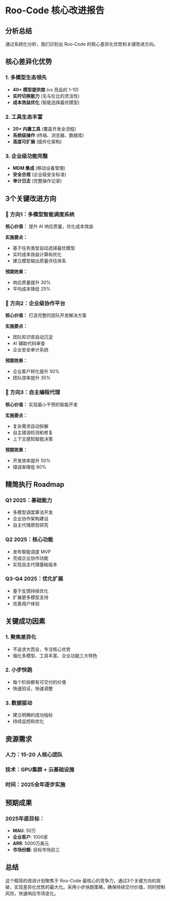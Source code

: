 # Roo-Code 核心改进报告

## 分析总结

通过系统化分析，我们识别出 Roo-Code 的核心差异化优势和关键改进方向。

## 核心差异化优势

### 1. 多模型生态领先
- **40+ 模型提供商** (vs 竞品的 1-10)
- **实时切换能力** (无与伦比的灵活性)
- **成本效益优化** (智能选择最优模型)

### 2. 工具生态丰富
- **20+ 内置工具** (覆盖开发全流程)
- **系统级操作** (终端、浏览器、数据库)
- **高度可扩展** (插件化架构)

### 3. 企业级功能完整
- **MDM 集成** (移动设备管理)
- **安全合规** (企业级安全标准)
- **审计日志** (完整操作记录)

## 3个关键改进方向

### 🎯 方向1：多模型智能调度系统
**核心价值：** 提升 AI 响应质量，优化成本效益

**实施要点：**
- 基于任务类型自动选择最优模型
- 实时成本效益计算和优化
- 建立模型输出质量评估体系

**预期效果：**
- 响应质量提升 30%
- 平均成本降低 25%

### 🎯 方向2：企业级协作平台
**核心价值：** 打造完整的团队开发解决方案

**实施要点：**
- 团队知识库自动沉淀
- AI 辅助代码审查
- 企业安全审计系统

**预期效果：**
- 企业客户转化提升 50%
- 团队效率提升 35%

### 🎯 方向3：自主编程代理
**核心价值：** 实现最小干预的智能开发

**实施要点：**
- 复杂需求自动拆解
- 自主错误检测和修复
- 上下文感知智能决策

**预期效果：**
- 开发效率提升 50%
- 错误率降低 60%

## 精简执行 Roadmap

### Q1 2025：基础能力
- 多模型调度算法开发
- 企业协作架构建设
- 自主代理原型研究

### Q2 2025：核心功能
- 发布智能调度 MVP
- 完成企业协作功能
- 实现自主代理基础版本

### Q3-Q4 2025：优化扩展
- 基于反馈持续优化
- 扩展更多模型支持
- 完善用户体验

## 关键成功因素

### 1. 聚焦差异化
- 不追求大而全，专注核心优势
- 强化多模型、工具丰富、企业功能三大特色

### 2. 小步快跑
- 每个阶段都有可交付的价值
- 快速验证，快速调整

### 3. 数据驱动
- 建立明确的成功指标
- 持续监控和优化

## 资源需求

### 人力：15-20 人核心团队
### 技术：GPU集群 + 云基础设施
### 时间：2025全年逐步实施

## 预期成果

### 2025年底目标：
- **MAU**: 50万
- **企业客户**: 1000家
- **ARR**: 5000万美元
- **市场份额**: 目标市场前三

## 总结

这个精简的改进计划聚焦于 Roo-Code 最核心的竞争力，通过3个关键方向的突破，实现差异化优势的最大化。采用小步快跑策略，确保持续交付价值，同时控制风险，快速响应市场变化。